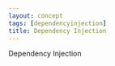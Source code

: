 ```yaml
---
layout: concept
tags: [dependencyinjection]
title: Dependency Injection
---
```


<section>

Dependency Injection
</section>